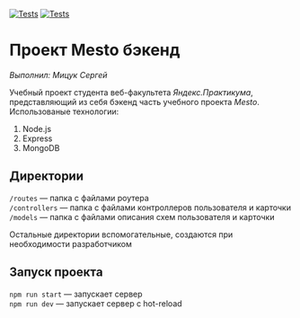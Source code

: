 [![Tests](https://github.com/the69nemo/express-mesto-gha/actions/workflows/tests-13-sprint.yml/badge.svg)](https://github.com/the69nemo/express-mesto-gha/actions/workflows/tests-13-sprint.yml) [![Tests](https://github.com/the69nemo/express-mesto-gha/actions/workflows/tests-14-sprint.yml/badge.svg)](https://github.com/the69nemo/express-mesto-gha/actions/workflows/tests-14-sprint.yml)
# Проект Mesto бэкенд

*Выполнил: Мицук Сергей*

Учебный проект студента веб-факультета *Яндекс.Практикума*, представляющий из себя бэкенд часть учебного проекта *Mesto*. Использованые технологии:
1. Node.js
2. Express
3. MongoDB

## Директории

`/routes` — папка с файлами роутера  
`/controllers` — папка с файлами контроллеров пользователя и карточки   
`/models` — папка с файлами описания схем пользователя и карточки  
  
Остальные директории вспомогательные, создаются при необходимости разработчиком

## Запуск проекта

`npm run start` — запускает сервер   
`npm run dev` — запускает сервер с hot-reload
